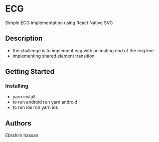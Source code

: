 # ECG

Simple ECG implementation using React Native SVG

## Description
   * the challenge is to implement ecg with animating end of the ecg line
   * implementing shared element transition

## Getting Started


### Installing

* yarn install 
* to run android run yarn android
* to run ios run yarn ios

## Authors
 Ebrahim hassan 

